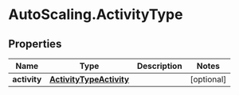 # AutoScaling.ActivityType

## Properties

Name | Type | Description | Notes
------------ | ------------- | ------------- | -------------
**activity** | [**ActivityTypeActivity**](ActivityTypeActivity.md) |  | [optional] 


